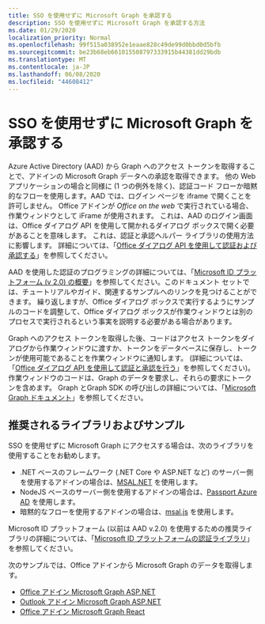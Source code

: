 ```yaml
---
title: SSO を使用せずに Microsoft Graph を承認する
description: SSO を使用せずに Microsoft Graph を承認する方法
ms.date: 01/29/2020
localization_priority: Normal
ms.openlocfilehash: 99f515a038952e1eaae828c49de99d0bbd0d5bfb
ms.sourcegitcommit: be23b68eb661015508797333915b44381dd29bdb
ms.translationtype: MT
ms.contentlocale: ja-JP
ms.lasthandoff: 06/08/2020
ms.locfileid: "44608412"
---
```

# <a name="authorize-to-microsoft-graph-without-sso"></a>SSO を使用せずに Microsoft Graph を承認する

Azure Active Directory (AAD) から Graph へのアクセス トークンを取得することで、アドインの Microsoft Graph データへの承認を取得できます。 他の Web アプリケーションの場合と同様に (1 つの例外を除く)、認証コード フローか暗黙的なフローを使用します。AAD では、ログイン ページを iframe で開くことを許可しません。 Office アドインが *Office on the web* で実行されている場合、作業ウィンドウとして iFrame が使用されます。 これは、AAD のログイン画面は、Office ダイアログ API を使用して開かれるダイアログ ボックスで開く必要があることを意味します。 これは、認証と承認ヘルパー ライブラリの使用方法に影響します。 詳細については、「[Office ダイアログ API を使用して認証および承認する](auth-with-office-dialog-api.md)」を参照してください。

AAD を使用した認証のプログラミングの詳細については、「[Microsoft ID プラットフォーム (v 2.0) の概要](/azure/active-directory/develop/v2-overview)」を参照してください。このドキュメント セットでは、チュートリアルやガイド、関連するサンプルへのリンクを見つけることができます。 繰り返しますが、Office ダイアログ ボックスで実行するようにサンプルのコードを調整して、Office ダイアログ ボックスが作業ウィンドウとは別のプロセスで実行されるという事実を説明する必要がある場合があります。

Graph へのアクセス トークンを取得した後、コードはアクセス トークンをダイアログから作業ウィンドウに渡すか、トークンをデータベースに保存し、トークンが使用可能であることを作業ウィンドウに通知します。 (詳細については、「[Office ダイアログ API を使用して認証と承認を行う](auth-with-office-dialog-api.md)」を参照してください)。作業ウィンドウのコードは、Graph のデータを要求し、それらの要求にトークンを含めます。 Graph とGraph SDK の呼び出しの詳細については、「[Microsoft Graph ドキュメント](/graph/)」を参照してください。

## <a name="recommended-libraries-and-samples"></a>推奨されるライブラリおよびサンプル

SSO を使用せずに Microsoft Graph にアクセスする場合は、次のライブラリを使用することをお勧めします。

- .NET ベースのフレームワーク (.NET Core や ASP.NET など) のサーバー側を使用するアドインの場合は、[MSAL.NET](https://github.com/AzureAD/microsoft-authentication-library-for-dotnet/wiki#conceptual-documentation) を使用します。
- NodeJS ベースのサーバー側を使用するアドインの場合は、[Passport Azure AD](https://github.com/AzureAD/passport-azure-ad) を使用します。
- 暗黙的なフローを使用するアドインの場合は、[msal.js](https://github.com/AzureAD/microsoft-authentication-library-for-js/wiki) を使用します。

Microsoft ID プラットフォーム (以前は AAD v.2.0) を使用するための推奨ライブラリの詳細については、「[Microsoft ID プラットフォームの認証ライブラリ](/azure/active-directory/develop/reference-v2-libraries)」を参照してください。

次のサンプルでは、Office アドインから Microsoft Graph のデータを取得します。

- [Office アドイン Microsoft Graph ASP.NET](https://github.com/OfficeDev/PnP-OfficeAddins/tree/master/Samples/auth/Office-Add-in-Microsoft-Graph-ASPNET)
- [Outlook アドイン Microsoft Graph ASP.NET](https://github.com/OfficeDev/PnP-OfficeAddins/tree/master/Samples/auth/Outlook-Add-in-Microsoft-Graph-ASPNET)
- [Office アドイン Microsoft Graph React](https://github.com/OfficeDev/PnP-OfficeAddins/tree/master/Samples/auth/Office-Add-in-Microsoft-Graph-React)
